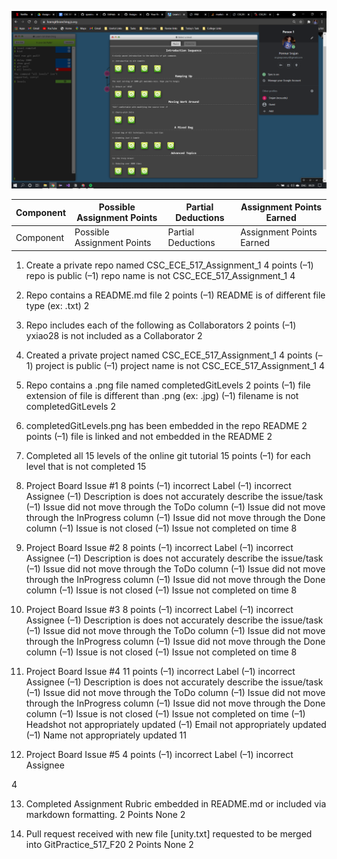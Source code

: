 ![Alt text](./completedGitLevels.png)

| Component | Possible Assignment Points | Partial Deductions | Assignment Points Earned |
| --------  |-----------------------------| ----------------------------------------------------------------|-------------------------|
| Component | Possible Assignment Points |Partial Deductions | Assignment Points Earned |



1. Create a private repo named CSC_ECE_517_Assignment_1
4 points
(–1) repo is public
(–1) repo name is not CSC_ECE_517_Assignment_1
4

2. Repo contains a README.md file
2 points
(–1) README is of different file type (ex: .txt)
2

3. Repo includes each of the following as Collaborators
2 points
(–1) yxiao28 is not included as a Collaborator
2

4. Created a private project named CSC_ECE_517_Assignment_1
4 points
(–1) project is public
(–1) project name is not CSC_ECE_517_Assignment_1
4

5. Repo contains a .png file named completedGitLevels
2 points
(–1) file extension of file is different than .png (ex: .jpg)
(–1) filename is not completedGitLevels
2

6. completedGitLevels.png has been embedded in the repo README
2 points
(–1) file is linked and not embedded in the README
2

7. Completed all 15 levels of the online git tutorial
15 points
(–1) for each level that is not completed
15

8. Project Board Issue #1
8 points
(–1) incorrect Label
(–1) incorrect Assignee
(–1) Description is does not accurately describe the issue/task
(–1) Issue did not move through the ToDo column
(–1) Issue did not move through the InProgress column
(–1) Issue did not move through the Done column
(–1) Issue is not closed
(–1) Issue not completed on time
8

9. Project Board Issue #2
8 points
(–1) incorrect Label
(–1) incorrect Assignee
(–1) Description is does not accurately describe the issue/task
(–1) Issue did not move through the ToDo column
(–1) Issue did not move through the InProgress column
(–1) Issue did not move through the Done column
(–1) Issue is not closed
(–1) Issue not completed on time
8

10. Project Board Issue #3
8 points
(–1) incorrect Label
(–1) incorrect Assignee
(–1) Description is does not accurately describe the issue/task
(–1) Issue did not move through the ToDo column
(–1) Issue did not move through the InProgress column
(–1) Issue did not move through the Done column
(–1) Issue is not closed
(–1) Issue not completed on time
8

11. Project Board Issue #4
11 points
(–1) incorrect Label
(–1) incorrect Assignee
(–1) Description is does not accurately describe the issue/task
(–1) Issue did not move through the ToDo column
(–1) Issue did not move through the InProgress column
(–1) Issue did not move through the Done column
(–1) Issue is not closed
(–1) Issue not completed on time
(–1) Headshot not appropriately updated
(–1) Email not appropriately updated
(–1) Name not appropriately updated
11

12. Project Board Issue #5
4 points
(–1) incorrect Label
(–1) incorrect Assignee



4

13. Completed Assignment Rubric embedded in README.md or included via markdown formatting.
2 Points
None
2

14. Pull request received with new file [unity.txt] requested to be merged into GitPractice_517_F20
2 Points
None
2



